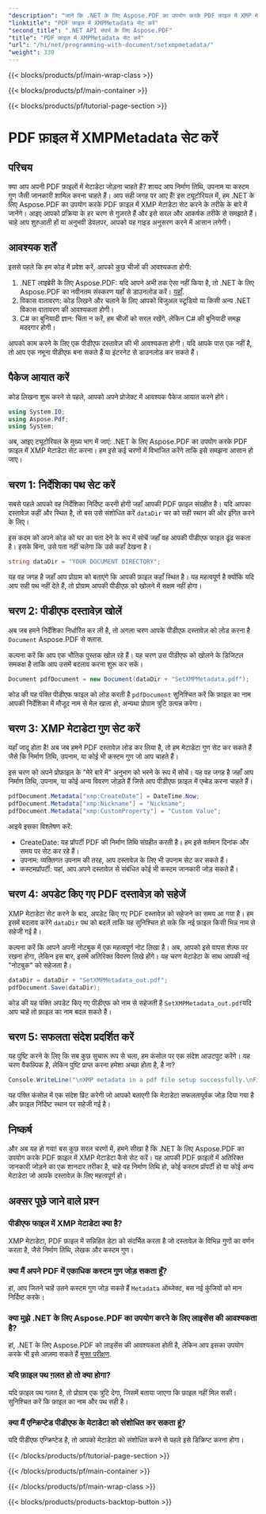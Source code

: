 ```yaml
---
"description": "जानें कि .NET के लिए Aspose.PDF का उपयोग करके PDF फ़ाइल में XMP मेटाडेटा कैसे सेट करें। यह चरण-दर-चरण मार्गदर्शिका आपको दस्तावेज़ को सेट करने से लेकर सहेजने तक की पूरी प्रक्रिया से गुज़ारती है।"
"linktitle": "PDF फ़ाइल में XMPMetadata सेट करें"
"second_title": ".NET API संदर्भ के लिए Aspose.PDF"
"title": "PDF फ़ाइल में XMPMetadata सेट करें"
"url": "/hi/net/programming-with-document/setxmpmetadata/"
"weight": 330
---
```


{{< blocks/products/pf/main-wrap-class >}}

{{< blocks/products/pf/main-container >}}

{{< blocks/products/pf/tutorial-page-section >}}

# PDF फ़ाइल में XMPMetadata सेट करें

## परिचय

क्या आप अपनी PDF फ़ाइलों में मेटाडेटा जोड़ना चाहते हैं? शायद आप निर्माण तिथि, उपनाम या कस्टम गुण जैसी जानकारी शामिल करना चाहते हैं। आप सही जगह पर आए हैं! इस ट्यूटोरियल में, हम .NET के लिए Aspose.PDF का उपयोग करके PDF फ़ाइल में XMP मेटाडेटा सेट करने के तरीके के बारे में जानेंगे। आइए आपको प्रक्रिया के हर चरण से गुज़रते हैं और इसे सरल और आकर्षक तरीके से समझाते हैं। चाहे आप शुरुआती हों या अनुभवी डेवलपर, आपको यह गाइड अनुसरण करने में आसान लगेगी।

## आवश्यक शर्तें

इससे पहले कि हम कोड में प्रवेश करें, आपको कुछ चीजों की आवश्यकता होगी:

1. .NET लाइब्रेरी के लिए Aspose.PDF: यदि आपने अभी तक ऐसा नहीं किया है, तो .NET के लिए Aspose.PDF का नवीनतम संस्करण यहाँ से डाउनलोड करें। [यहाँ](https://releases.aspose.com/pdf/net/).
2. विकास वातावरण: कोड लिखने और चलाने के लिए आपको विजुअल स्टूडियो या किसी अन्य .NET विकास वातावरण की आवश्यकता होगी।
3. C# का बुनियादी ज्ञान: चिंता न करें, हम चीजों को सरल रखेंगे, लेकिन C# की बुनियादी समझ मददगार होगी।

आपको काम करने के लिए एक पीडीएफ दस्तावेज़ की भी आवश्यकता होगी। यदि आपके पास एक नहीं है, तो आप एक नमूना पीडीएफ बना सकते हैं या इंटरनेट से डाउनलोड कर सकते हैं।

## पैकेज आयात करें

कोड लिखना शुरू करने से पहले, आपको अपने प्रोजेक्ट में आवश्यक पैकेज आयात करने होंगे।

```csharp
using System.IO;
using Aspose.Pdf;
using System;
```

अब, आइए ट्यूटोरियल के मुख्य भाग में जाएं: .NET के लिए Aspose.PDF का उपयोग करके PDF फ़ाइल में XMP मेटाडेटा सेट करना। हम इसे कई चरणों में विभाजित करेंगे ताकि इसे समझना आसान हो जाए।

## चरण 1: निर्देशिका पथ सेट करें

सबसे पहले आपको वह निर्देशिका निर्दिष्ट करनी होगी जहाँ आपकी PDF फ़ाइल संग्रहीत है। यदि आपका दस्तावेज़ कहीं और स्थित है, तो बस उसे संशोधित करें `dataDir` चर को सही स्थान की ओर इंगित करने के लिए।

इस कदम को अपने कोड को घर का पता देने के रूप में सोचें जहाँ वह आपकी पीडीएफ फाइल ढूंढ सकता है। इसके बिना, उसे पता नहीं चलेगा कि उसे कहाँ देखना है।

```csharp
string dataDir = "YOUR DOCUMENT DIRECTORY";
```

यह वह जगह है जहाँ आप प्रोग्राम को बताएंगे कि आपकी फ़ाइल कहाँ स्थित है। यह महत्वपूर्ण है क्योंकि यदि आप सही पथ नहीं देते हैं, तो प्रोग्राम आपकी पीडीएफ़ को खोलने में सक्षम नहीं होगा।

## चरण 2: पीडीएफ दस्तावेज़ खोलें

अब जब हमने निर्देशिका निर्धारित कर ली है, तो अगला चरण आपके पीडीएफ दस्तावेज़ को लोड करना है `Document` Aspose.PDF से क्लास.

कल्पना करें कि आप एक भौतिक पुस्तक खोल रहे हैं। यह चरण उस पीडीएफ को खोलने के डिजिटल समकक्ष है ताकि आप उसमें बदलाव करना शुरू कर सकें।

```csharp
Document pdfDocument = new Document(dataDir + "SetXMPMetadata.pdf");
```

कोड की यह पंक्ति पीडीएफ फाइल को लोड करती है `pdfDocument` सुनिश्चित करें कि फ़ाइल का नाम आपकी निर्देशिका में मौजूद नाम से मेल खाता हो, अन्यथा प्रोग्राम त्रुटि उत्पन्न करेगा।

## चरण 3: XMP मेटाडेटा गुण सेट करें

यहाँ जादू होता है! अब जब हमने PDF दस्तावेज़ लोड कर लिया है, तो हम मेटाडेटा गुण सेट कर सकते हैं जैसे कि निर्माण तिथि, उपनाम, या कोई भी कस्टम गुण जो आप चाहते हैं।

इस चरण को अपने प्रोफ़ाइल के "मेरे बारे में" अनुभाग को भरने के रूप में सोचें। यह वह जगह है जहाँ आप निर्माण तिथि, उपनाम, या कोई अन्य विवरण जोड़ते हैं जिसे आप पीडीएफ फ़ाइल में एम्बेड करना चाहते हैं।

```csharp
pdfDocument.Metadata["xmp:CreateDate"] = DateTime.Now;
pdfDocument.Metadata["xmp:Nickname"] = "Nickname";
pdfDocument.Metadata["xmp:CustomProperty"] = "Custom Value";
```

आइये इसका विश्लेषण करें:
- CreateDate: यह प्रॉपर्टी PDF की निर्माण तिथि संग्रहीत करती है। हम इसे वर्तमान दिनांक और समय पर सेट कर रहे हैं।
- उपनाम: व्यक्तिगत उपनाम की तरह, आप दस्तावेज़ के लिए भी उपनाम सेट कर सकते हैं।
- कस्टमप्रॉपर्टी: यहां, आप अपने दस्तावेज़ से संबंधित कोई भी कस्टम जानकारी जोड़ सकते हैं।

## चरण 4: अपडेट किए गए PDF दस्तावेज़ को सहेजें

XMP मेटाडेटा सेट करने के बाद, अपडेट किए गए PDF दस्तावेज़ को सहेजने का समय आ गया है। हम इसमें बदलाव करेंगे `dataDir` पथ को बदलें ताकि यह सुनिश्चित हो सके कि नई फ़ाइल किसी भिन्न नाम से सहेजी गई है।

कल्पना करें कि आपने अपनी नोटबुक में एक महत्वपूर्ण नोट लिखा है। अब, आपको इसे वापस शेल्फ पर रखना होगा, लेकिन इस बार, इसमें अतिरिक्त विवरण लिखे होंगे। यह चरण मेटाडेटा के साथ आपकी नई "नोटबुक" को सहेजता है।

```csharp
dataDir = dataDir + "SetXMPMetadata_out.pdf";
pdfDocument.Save(dataDir);
```

कोड की यह पंक्ति अपडेट किए गए पीडीएफ को नाम से सहेजती है `SetXMPMetadata_out.pdf`यदि आप चाहें तो फ़ाइल का नाम बदल सकते हैं।

## चरण 5: सफलता संदेश प्रदर्शित करें

यह पुष्टि करने के लिए कि सब कुछ सुचारू रूप से चला, हम कंसोल पर एक संदेश आउटपुट करेंगे। यह चरण वैकल्पिक है, लेकिन पुष्टि प्राप्त करना हमेशा अच्छा होता है, है ना?

```csharp
Console.WriteLine("\nXMP metadata in a pdf file setup successfully.\nFile saved at " + dataDir);
```

यह पंक्ति कंसोल में एक संदेश प्रिंट करेगी जो आपको बताएगी कि मेटाडेटा सफलतापूर्वक जोड़ दिया गया है और फ़ाइल निर्दिष्ट स्थान पर सहेजी गई है।

## निष्कर्ष

और अब यह हो गया! बस कुछ सरल चरणों में, हमने सीखा है कि .NET के लिए Aspose.PDF का उपयोग करके PDF फ़ाइल में XMP मेटाडेटा कैसे सेट करें। यह आपकी PDF फ़ाइलों में अतिरिक्त जानकारी जोड़ने का एक शानदार तरीका है, चाहे वह निर्माण तिथि हो, कोई कस्टम प्रॉपर्टी हो या कोई अन्य मेटाडेटा जो आपके दस्तावेज़ के लिए महत्वपूर्ण हो।


## अक्सर पूछे जाने वाले प्रश्न

### पीडीएफ फाइल में XMP मेटाडेटा क्या है?  
XMP मेटाडेटा, PDF फ़ाइल में सन्निहित डेटा को संदर्भित करता है जो दस्तावेज़ के विभिन्न गुणों का वर्णन करता है, जैसे निर्माण तिथि, लेखक और कस्टम गुण।

### क्या मैं अपने PDF में एकाधिक कस्टम गुण जोड़ सकता हूँ?  
हां, आप जितने चाहें उतने कस्टम गुण जोड़ सकते हैं `Metadata` ऑब्जेक्ट, बस नई कुंजियों को मान निर्दिष्ट करके।

### क्या मुझे .NET के लिए Aspose.PDF का उपयोग करने के लिए लाइसेंस की आवश्यकता है?  
हां, .NET के लिए Aspose.PDF को लाइसेंस की आवश्यकता होती है, लेकिन आप इसका उपयोग करके भी इसे आज़मा सकते हैं [मुफ्त परीक्षण](https://releases.aspose.com/).

### यदि फ़ाइल पथ ग़लत हो तो क्या होगा?  
यदि फ़ाइल पथ गलत है, तो प्रोग्राम एक त्रुटि देगा, जिसमें बताया जाएगा कि फ़ाइल नहीं मिल सकी। सुनिश्चित करें कि फ़ाइल का नाम और पथ सही है।

### क्या मैं एन्क्रिप्टेड पीडीएफ के मेटाडेटा को संशोधित कर सकता हूं?  
यदि पीडीएफ एन्क्रिप्टेड है, तो आपको मेटाडेटा को संशोधित करने से पहले इसे डिक्रिप्ट करना होगा।

{{< /blocks/products/pf/tutorial-page-section >}}

{{< /blocks/products/pf/main-container >}}

{{< /blocks/products/pf/main-wrap-class >}}

{{< blocks/products/products-backtop-button >}}